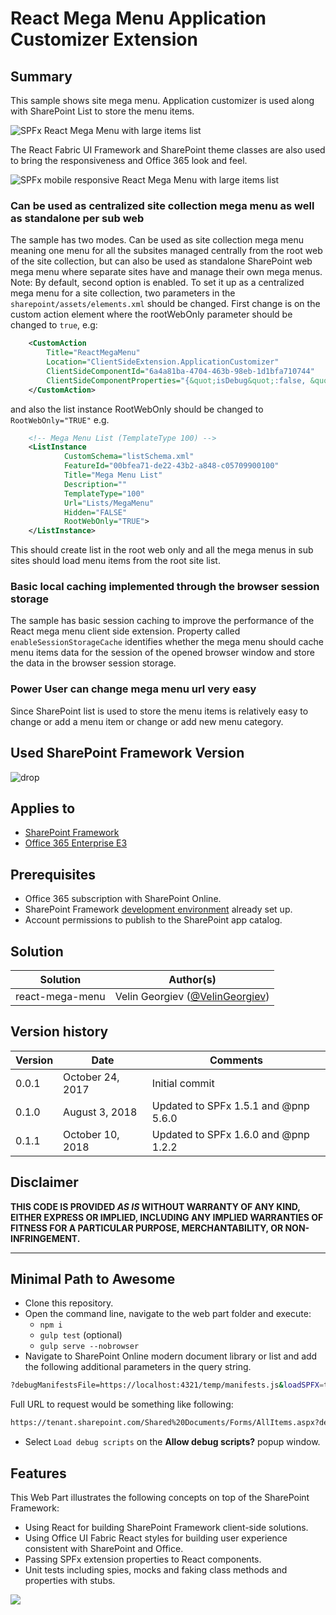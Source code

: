 # React Mega Menu Application Customizer Extension #

## Summary

This sample shows site mega menu. Application customizer is used along with SharePoint List to store the menu items. 

![SPFx React Mega Menu with large items list](./assets/menu.gif)

The React Fabric UI Framework and SharePoint theme classes are also used to bring the responsiveness and Office 365 look and feel.

![SPFx mobile responsive React Mega Menu with large items list](./assets/menu2.gif)

### Can be used as centralized site collection mega menu as well as standalone   per sub web

The sample has two modes. Can be used as site collection mega menu meaning one menu for all the subsites managed centrally from the root web of the site collection, but can also be used as standalone SharePoint web mega menu where separate sites have and manage their own mega menus.
Note: By default, second option is enabled. To set it up as a centralized mega menu for a site collection, two parameters in the `sharepoint/assets/elements.xml` should be changed. First change is on the custom action element where the rootWebOnly parameter should be changed to `true`, e.g:
```xml
    <CustomAction
        Title="ReactMegaMenu"
        Location="ClientSideExtension.ApplicationCustomizer"
        ClientSideComponentId="6a4a81ba-4704-463b-98eb-1d1bfa710744"
        ClientSideComponentProperties="{&quot;isDebug&quot;:false, &quot;rootWebOnly&quot;:true, &quot;enableSessionStorageCache&quot;:true }">
    </CustomAction>
```

and also the list instance RootWebOnly should be changed to `RootWebOnly="TRUE"` e.g.

```xml
    <!-- Mega Menu List (TemplateType 100) -->
    <ListInstance 
            CustomSchema="listSchema.xml"
            FeatureId="00bfea71-de22-43b2-a848-c05709900100"
            Title="Mega Menu List" 
            Description=""
            TemplateType="100"
            Url="Lists/MegaMenu"
            Hidden="FALSE"
            RootWebOnly="TRUE">
    </ListInstance>
```
This should create list in the root web only and all the mega menus in sub sites should load menu items from the root site list.

### Basic local caching implemented through the browser session storage

The sample has basic session caching to improve the performance of the React mega menu client side extension. Property called `enableSessionStorageCache` identifies whether the mega menu should cache menu items data for the session of the opened browser window and store the data in the browser session storage.

### Power User can change mega menu url very easy

Since SharePoint list is used to store the menu items is relatively easy to change or add a menu item or change or add new menu category.

## Used SharePoint Framework Version 
![drop](https://img.shields.io/badge/drop-1.6.0-green.svg)

## Applies to

* [SharePoint Framework](http://dev.office.com/sharepoint/docs/spfx/sharepoint-framework-overview)
* [Office 365 Enterprise E3](http://dev.office.com/sharepoint/docs/spfx/set-up-your-developer-tenant)

## Prerequisites

- Office 365 subscription with SharePoint Online.
- SharePoint Framework [development environment](https://dev.office.com/sharepoint/docs/spfx/set-up-your-development-environment) already set up.
- Account permissions to publish to the SharePoint app catalog.

## Solution

Solution|Author(s)
--------|---------
react-mega-menu | Velin Georgiev ([@VelinGeorgiev](https://twitter.com/velingeorgiev))

## Version history

Version|Date|Comments
-------|----|--------
0.0.1|October 24, 2017 | Initial commit
0.1.0|August 3, 2018  | Updated to SPFx 1.5.1 and @pnp 5.6.0
0.1.1|October 10, 2018  | Updated to SPFx 1.6.0 and @pnp 1.2.2


## Disclaimer
**THIS CODE IS PROVIDED *AS IS* WITHOUT WARRANTY OF ANY KIND, EITHER EXPRESS OR IMPLIED, INCLUDING ANY IMPLIED WARRANTIES OF FITNESS FOR A PARTICULAR PURPOSE, MERCHANTABILITY, OR NON-INFRINGEMENT.**

---

## Minimal Path to Awesome

- Clone this repository.
- Open the command line, navigate to the web part folder and execute:
    - `npm i`
    - `gulp test` (optional)
    - `gulp serve --nobrowser`
- Navigate to SharePoint Online modern document library or list and add the following additional parameters in the query string.
```bash 
?debugManifestsFile=https://localhost:4321/temp/manifests.js&loadSPFX=true&customActions={%226a4a81ba-4704-463b-98eb-1d1bfa710744%22:{%22location%22:%22ClientSideExtension.ApplicationCustomizer%22,%22properties%22:{%22isDebug%22:true,%22rootWebOnly%22:false,%22enableSessionStorageCache%22:true}}}
```
Full URL to request would be something like following:
```bash 
https://tenant.sharepoint.com/Shared%20Documents/Forms/AllItems.aspx?debugManifestsFile=https://localhost:4321/temp/manifests.js&loadSPFX=true&customActions={%226a4a81ba-4704-463b-98eb-1d1bfa710744%22:{%22location%22:%22ClientSideExtension.ApplicationCustomizer%22,%22properties%22:{%22isDebug%22:true,%22rootWebOnly%22:false,%22enableSessionStorageCache%22:true}}}
```
- Select `Load debug scripts` on the **Allow debug scripts?** popup window.

## Features

This Web Part illustrates the following concepts on top of the SharePoint Framework:

- Using React for building SharePoint Framework client-side solutions.
- Using Office UI Fabric React styles for building user experience consistent with SharePoint and Office.
- Passing SPFx extension properties to React components.
- Unit tests including spies, mocks and faking class methods and properties with stubs.

<img src="https://telemetry.sharepointpnp.com/sp-dev-fx-extensions/samples/react-mega-menu" />

